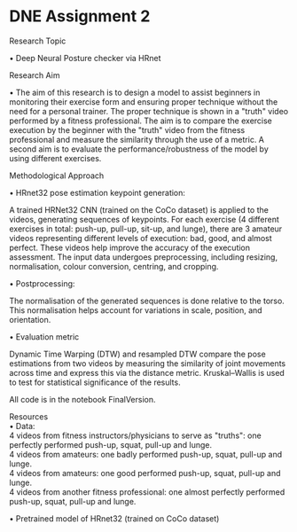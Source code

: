 # DNE Assignment 2

Research Topic

• Deep Neural Posture checker via HRnet

Research Aim

• The aim of this research is to design a model to assist beginners in monitoring their exercise form and ensuring proper technique without the need for a personal trainer. The proper technique is shown in a "truth" video performed by a fitness professional. The aim is to compare the exercise execution by the beginner with the "truth" video from the fitness professional and measure the similarity through the use of a metric. A second aim is to evaluate the performance/robustness of the model by using different exercises.

Methodological Approach

• HRnet32 pose estimation keypoint generation:

A trained HRNet32 CNN (trained on the CoCo dataset) is applied to the videos, generating sequences of keypoints. For each exercise (4 different exercises in total: push-up, pull-up, sit-up, and lunge), there are 3 amateur videos representing different levels of execution: bad, good, and almost perfect. These videos help improve the accuracy of the execution assessment. The input data undergoes preprocessing, including resizing, normalisation, colour conversion, centring, and cropping.

• Postprocessing:

The normalisation of the generated sequences is done relative to the torso. This normalisation helps account for variations in scale, position, and orientation.

• Evaluation metric 

Dynamic Time Warping (DTW) and resampled DTW compare the pose estimations from two videos by measuring the similarity of joint movements across time and express this via the distance metric.
Kruskal–Wallis is used to test for statistical significance of the results.
    
All code is in the notebook FinalVersion.

Resources  
• Data:  
    4 videos from fitness instructors/physicians to serve as "truths": one perfectly performed push-up, squat, pull-up and lunge.  
    4 videos from amateurs: one badly performed push-up, squat, pull-up and lunge.    
    4 videos from amateurs: one good performed push-up, squat, pull-up and lunge.    
    4 videos from another fitness professional: one almost perfectly performed push-up, squat, pull-up and lunge.    
        
• Pretrained model of HRnet32 (trained on CoCo dataset)
    

